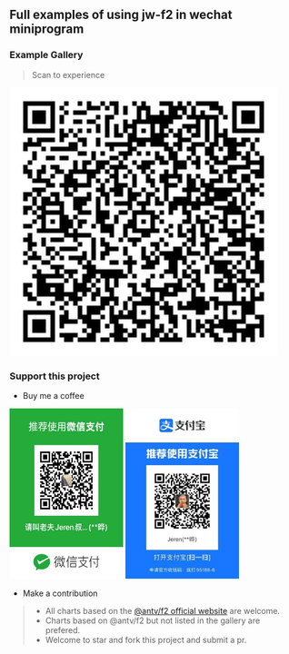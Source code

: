 ## Full examples of using jw-f2 in wechat miniprogram

### Example Gallery
> Scan to experience

![](./assets/qr.jpg)

### Support this project
- Buy me a coffee

<span><img src="./assets/wcp.jpeg" width="200" height="300" /> <img src="./assets/alp.jpeg" width="200" height="300"/> </span>

- Make a contribution
> - All charts based on the [@antv/f2 official website](https://antv-f2.gitee.io/zh/examples/gallery) are welcome.
> - Charts based on @antv/f2 but not listed in the gallery are prefered.
> - Welcome to star and fork this project and submit a pr.